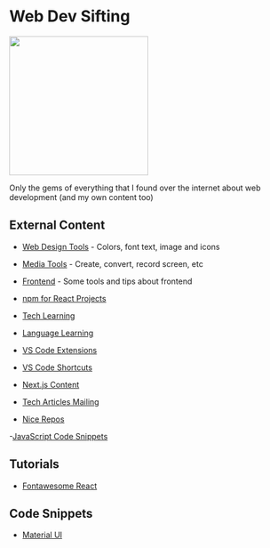 # Web Dev Sifting

<img src="https://github.com/PedroMarianoAlmeida/Web-Dev-Sifting/blob/master/images/Web%20dev%20Sifting.png" width="250" height="250">

Only the gems of everything that I found over the internet about web development (and my own content too)

## External Content

- [Web Design Tools](https://github.com/PedroMarianoAlmeida/Web-Dev-Panning/blob/master/lists/Design.md) - Colors, font text, image and icons

- [Media Tools](https://github.com/PedroMarianoAlmeida/Web-Dev-Panning/blob/master/lists/Media%20Manipulation.md) - Create, convert, record screen, etc

- [Frontend](https://github.com/PedroMarianoAlmeida/Web-Dev-Panning/blob/master/lists/Design.md) - Some tools and tips about frontend

- [npm for React Projects](https://github.com/PedroMarianoAlmeida/Web-Dev-Panning/blob/master/lists/React%20npm.md)

- [Tech Learning](https://github.com/PedroMarianoAlmeida/Web-Dev-Panning/blob/master/lists/Learning.md)

- [Language Learning](https://github.com/PedroMarianoAlmeida/Web-Dev-Panning/blob/master/lists/Language.md)

- [VS Code Extensions](https://github.com/PedroMarianoAlmeida/Web-Dev-Panning/blob/master/lists/VS%20Code%20extensions.md)

- [VS Code Shortcuts](https://github.com/PedroMarianoAlmeida/Web-Dev-Panning/blob/master/lists/VS%20Code%20Shortcuts.md)

- [Next.js Content](https://github.com/PedroMarianoAlmeida/Web-Dev-Panning/blob/master/lists/Next.js%20Content.md)

- [Tech Articles Mailing](https://github.com/PedroMarianoAlmeida/Web-Dev-Panning/blob/master/lists/Tech%20Articles.md)

- [Nice Repos](https://github.com/PedroMarianoAlmeida/Web-Dev-Panning/blob/master/lists/Nice%20Repos.md)

-[JavaScript Code Snippets](https://github.com/PedroMarianoAlmeida/Web-Dev-Panning/blob/master/lists/Vanilla%20JavaScript.md)

## Tutorials

- [Fontawesome React](https://github.com/PedroMarianoAlmeida/Web-Dev-Panning/blob/master/tutorials/fontawesome-react.md)

## Code Snippets

- [Material UI](https://github.com/PedroMarianoAlmeida/Web-Dev-Panning/blob/master/code-snippets/material%20ui.md)
